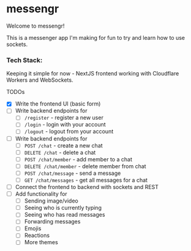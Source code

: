 # messengr

Welcome to messengr!

This is a messenger app I'm making for fun to try and learn how to use sockets.

### Tech Stack:

Keeping it simple for now - NextJS frontend working with Cloudflare Workers and WebSockets.

TODOs

- [x] Write the frontend UI (basic form)
- [ ] Write backend endpoints for
  - [ ] `/register` - register a new user
  - [ ] `/login` - login with your account
  - [ ] `/logout` - logout from your account
- [ ] Write backend endpoints for
  - [ ] `POST /chat` - create a new chat
  - [ ] `DELETE /chat` - delete a chat
  - [ ] `POST /chat/member` - add member to a chat
  - [ ] `DELETE /chat/member` - delete member from chat
  - [ ] `POST /chat/message` - send a message
  - [ ] `GET /chat/messages` - get all messages for a chat
- [ ] Connect the frontend to backend with sockets and REST
- [ ] Add functionality for
  - [ ] Sending image/video
  - [ ] Seeing who is currently typing
  - [ ] Seeing who has read messages
  - [ ] Forwarding messages
  - [ ] Emojis
  - [ ] Reactions
  - [ ] More themes
